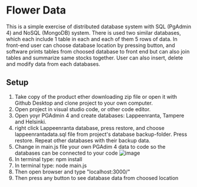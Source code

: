 # Flower Data

This is a simple exercise of distributed database system with SQL (PgAdmin 4) and NoSQL (MongoDB) system. There is used two similar databases, which each include 1 table in each and each of them 5 rows of data. In front-end user can choose database location by pressing button, and software prints tables from choosed database to front end but can also join tables and summarize same stocks together.
User can also insert, delete and modify data from each databases.

## Setup
1. Take copy of the product ether downloading zip file or open it with Github Desktop and clone project to your own computer.
2. Open project in visual studio code, or other code editor.
3. Open yoyr PGAdmin 4 and create databases: Lappeenranta, Tampere and Helsinki.
4. right click Lappeenranta database, press restore, and choose lappeenrantadata.sql file from project's database backup-folder. Press restore. Repeat other databases with their backup data.
5. Change in main.js file your own PGAdim 4 data to code so the databases can be connected to your code
![image](https://github.com/user-attachments/assets/a3a5aa7f-f9f9-468f-bb41-602bddd4606d)
6. In terminal type: npm install
7. In terminal type: node main.js
8. Then open browser and type "localhost:3000/"
9. Then press any button to see database data from choosed location
